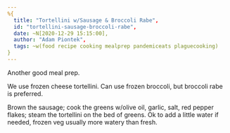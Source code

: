 ```yaml
---
%{
  title: "Tortellini w/Sausage & Broccoli Rabe",
  id: "tortellini-sausage-broccoli-rabe",
  date: ~N[2020-12-29 15:15:00],
  author: "Adam Piontek",
  tags: ~w(food recipe cooking mealprep pandemiceats plaguecooking)
}
---
```


Another good meal prep.

We use frozen cheese tortellini. Can use frozen broccoli, but broccoli rabe is preferred.

<!--more-->

Brown the sausage; cook the greens w/olive oil, garlic, salt, red pepper flakes; steam the tortellini on the bed of greens. Ok to add a little water if needed, frozen veg usually more watery than fresh.